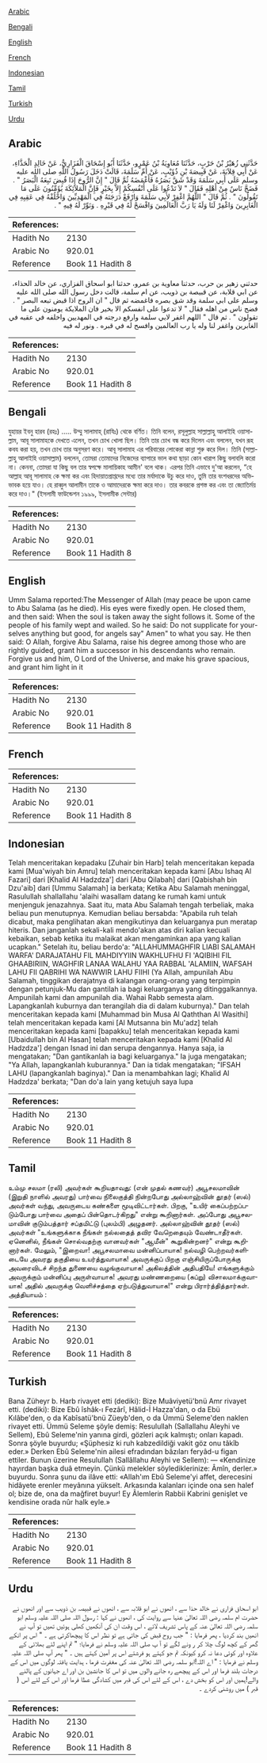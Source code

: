 [Arabic](#arabic)

[Bengali](#bengali)

[English](#english)

[French](#french)

[Indonesian](#indonesian)

[Tamil](#tamil)

[Turkish](#turkish)

[Urdu](#urdu)

## Arabic


<div dir="rtl" lang="ar" style={{fontSize:'larger',backgroundColor:'#f8f9fa',padding:20}}>
حَدَّثَنِي زُهَيْرُ بْنُ حَرْبٍ، حَدَّثَنَا مُعَاوِيَةُ بْنُ عَمْرٍو، حَدَّثَنَا أَبُو إِسْحَاقَ الْفَزَارِيُّ، عَنْ خَالِدٍ الْحَذَّاءِ، عَنْ أَبِي قِلاَبَةَ، عَنْ قَبِيصَةَ بْنِ ذُؤَيْبٍ، عَنْ أُمِّ سَلَمَةَ، قَالَتْ دَخَلَ رَسُولُ اللَّهِ صلى الله عليه وسلم عَلَى أَبِي سَلَمَةَ وَقَدْ شَقَّ بَصَرُهُ فَأَغْمَضَهُ ثُمَّ قَالَ ‏"‏ إِنَّ الرُّوحَ إِذَا قُبِضَ تَبِعَهُ الْبَصَرُ ‏"‏ ‏.‏ فَضَجَّ نَاسٌ مِنْ أَهْلِهِ فَقَالَ ‏"‏ لاَ تَدْعُوا عَلَى أَنْفُسِكُمْ إِلاَّ بِخَيْرٍ فَإِنَّ الْمَلاَئِكَةَ يُؤَمِّنُونَ عَلَى مَا تَقُولُونَ ‏"‏ ‏.‏ ثُمَّ قَالَ ‏"‏ اللَّهُمَّ اغْفِرْ لأَبِي سَلَمَةَ وَارْفَعْ دَرَجَتَهُ فِي الْمَهْدِيِّينَ وَاخْلُفْهُ فِي عَقِبِهِ فِي الْغَابِرِينَ وَاغْفِرْ لَنَا وَلَهُ يَا رَبَّ الْعَالَمِينَ وَافْسَحْ لَهُ فِي قَبْرِهِ ‏.‏ وَنَوِّرْ لَهُ فِيهِ ‏"‏ ‏.‏
</div>
<div style={{backgroundColor:'#f8f9fa',padding:20, marginBottom: 10}}><table> <thead> <tr> <th>References:</th> <th></th> </tr> </thead> <tbody><tr><td>Hadith No</td><td>2130</td></tr><tr><td>Arabic No</td><td>920.01</td></tr><tr><td>Reference</td><td>Book 11 Hadith 8</td></tr></tbody></table></div>


<div dir="rtl" lang="ar" style={{fontSize:'larger',backgroundColor:'#f8f9fa',padding:20}}>
حدثني زهير بن حرب، حدثنا معاوية بن عمرو، حدثنا ابو اسحاق الفزاري، عن خالد الحذاء، عن ابي قلابة، عن قبيصة بن ذويب، عن ام سلمة، قالت دخل رسول الله صلى الله عليه وسلم على ابي سلمة وقد شق بصره فاغمضه ثم قال " ان الروح اذا قبض تبعه البصر " . فضج ناس من اهله فقال " لا تدعوا على انفسكم الا بخير فان الملايكة يومنون على ما تقولون " . ثم قال " اللهم اغفر لابي سلمة وارفع درجته في المهديين واخلفه في عقبه في الغابرين واغفر لنا وله يا رب العالمين وافسح له في قبره . ونور له فيه
</div>
<div style={{backgroundColor:'#f8f9fa',padding:20, marginBottom: 10}}><table> <thead> <tr> <th>References:</th> <th></th> </tr> </thead> <tbody><tr><td>Hadith No</td><td>2130</td></tr><tr><td>Arabic No</td><td>920.01</td></tr><tr><td>Reference</td><td>Book 11 Hadith 8</td></tr></tbody></table></div>

## Bengali


<div dir="ltr" lang="bn" style={{fontSize:'larger',backgroundColor:'#f8f9fa',padding:20}}>
যুহায়র ইবনু হারব (রহঃ) ..... উম্মু সালামাহ্ (রাযিঃ) থেকে বর্ণিত। তিনি বলেন, রসূলুল্লাহ সাল্লাল্লাহু আলাইহি ওয়াসাল্লাম, আবূ সালামাহকে দেখতে এলেন, তখন চোখ খোলা ছিল। তিনি তার চোখ বন্ধ করে দিলেন এবং বললেন, যখন রূহ কবয করা হয়, তখন চোখ তার অনুসরণ করে। আবূ সালামাহ এর পরিবারের লোকেরা কান্না শুরু করে দিল। তিনি (সাল্লাল্লাহু আলাইহি ওয়াসাল্লাম) বললেন, তোমরা তোমাদের নিজেদের ব্যাপারে ভাল কথা ছাড়া কোন খারাপ কিছু বলাবলি করো না। কেননা, তোমরা যা কিছু বল তার স্বপক্ষে মালায়িকাহ আমীন' বলে থাক। এরপর তিনি এভাবে দু'আ করলেন, “হে আল্লাহ আবূ সালামাহ কে ক্ষমা কর এবং হিদায়াতপ্রাপ্তদের মধ্যে তার মর্যাদাকে উচু করে দাও, তুমি তার বংশধরদের অভিভাবক হয়ে যাও। হে রাব্বুল আলামীন তাকে ও আমাদেরকে ক্ষমা করে দাও। তার কবরকে প্রশস্ত কর এবং তা জ্যোতির্ময় করে দাও।" (ইসলামী ফাউন্ডেশন ১৯৯৯, ইসলামীক সেন্টার)
</div>
<div style={{backgroundColor:'#f8f9fa',padding:20, marginBottom: 10}}><table> <thead> <tr> <th>References:</th> <th></th> </tr> </thead> <tbody><tr><td>Hadith No</td><td>2130</td></tr><tr><td>Arabic No</td><td>920.01</td></tr><tr><td>Reference</td><td>Book 11 Hadith 8</td></tr></tbody></table></div>

## English


<div dir="ltr" lang="en" style={{fontSize:'larger',backgroundColor:'#f8f9fa',padding:20}}>
Umm Salama reported:The Messenger of Allah (may peace be upon came to Abu Salama (as he died). His eyes were fixedly open. He closed them, and then said: When the soul is taken away the sight follows it. Some of the people of his family wept and wailed. So he said: Do not supplicate for yourselves anything but good, for angels say" Amen" to what you say. He then said: O Allah, forgive Abu Salama, raise his degree among those who are rightly guided, grant him a successor in his descendants who remain. Forgive us and him, O Lord of the Universe, and make his grave spacious, and grant him light in it
</div>
<div style={{backgroundColor:'#f8f9fa',padding:20, marginBottom: 10}}><table> <thead> <tr> <th>References:</th> <th></th> </tr> </thead> <tbody><tr><td>Hadith No</td><td>2130</td></tr><tr><td>Arabic No</td><td>920.01</td></tr><tr><td>Reference</td><td>Book 11 Hadith 8</td></tr></tbody></table></div>

## French


<div dir="ltr" lang="fr" style={{fontSize:'larger',backgroundColor:'#f8f9fa',padding:20}}>

</div>
<div style={{backgroundColor:'#f8f9fa',padding:20, marginBottom: 10}}><table> <thead> <tr> <th>References:</th> <th></th> </tr> </thead> <tbody><tr><td>Hadith No</td><td>2130</td></tr><tr><td>Arabic No</td><td>920.01</td></tr><tr><td>Reference</td><td>Book 11 Hadith 8</td></tr></tbody></table></div>

## Indonesian


<div dir="ltr" lang="id" style={{fontSize:'larger',backgroundColor:'#f8f9fa',padding:20}}>
Telah menceritakan kepadaku [Zuhair bin Harb] telah menceritakan kepada kami [Mua'wiyah bin Amru] telah menceritakan kepada kami [Abu Ishaq Al Fazari] dari [Khalid Al Hadzdza'] dari [Abu Qilabah] dari [Qabishah bin Dzu'aib] dari [Ummu Salamah] ia berkata; Ketika Abu Salamah meninggal, Rasulullah shallallahu 'alaihi wasallam datang ke rumah kami untuk menjenguk jenazahnya. Saat itu, mata Abu Salamah tengah terbeliak, maka beliau pun menutupnya. Kemudian beliau bersabda: "Apabila ruh telah dicabut, maka penglihatan akan mengikutinya dan keluarganya pun meratap hiteris. Dan janganlah sekali-kali mendo'akan atas diri kalian kecuali kebaikan, sebab ketika itu malaikat akan mengaminkan apa yang kalian ucapkan." Setelah itu, beliau berdo'a: "ALLAHUMMAGHFIR LIABI SALAMAH WARFA' DARAJATAHU FIL MAHDIYYIIN WAKHLUFHU FI 'AQIBIHI FIL GHAABIRIIN, WAGHFIR LANAA WALAHU YAA RABBAL 'ALAMIIN, WAFSAH LAHU FII QABRIHI WA NAWWIR LAHU FIIHI (Ya Allah, ampunilah Abu Salamah, tinggikan derajatnya di kalangan orang-orang yang terpimpin dengan petunjuk-Mu dan gantilah ia bagi keluarganya yang ditinggalkannya. Ampunilah kami dan ampunilah dia. Wahai Rabb semesta alam. Lapangkanlah kuburnya dan terangilah dia di dalam kuburnya)." Dan telah menceritakan kepada kami [Muhammad bin Musa Al Qaththan Al Wasithi] telah menceritakan kepada kami [Al Mutsanna bin Mu'adz] telah menceritakan kepada kami [bapakku] telah menceritakan kepada kami [Ubaidullah bin Al Hasan] telah menceritakan kepada kami [Khalid Al Hadzdza'] dengan Isnad ini dan serupa dengannya. Hanya saja, ia mengatakan; "Dan gantikanlah ia bagi keluarganya." Ia juga mengatakan; "Ya Allah, lapangkanlah kuburannya." Dan ia tidak mengatakan; "IFSAH LAHU (lapangkanlah baginya)." Dan ia menambahkan lagi; Khalid Al Hadzdza' berkata; "Dan do'a lain yang ketujuh saya lupa
</div>
<div style={{backgroundColor:'#f8f9fa',padding:20, marginBottom: 10}}><table> <thead> <tr> <th>References:</th> <th></th> </tr> </thead> <tbody><tr><td>Hadith No</td><td>2130</td></tr><tr><td>Arabic No</td><td>920.01</td></tr><tr><td>Reference</td><td>Book 11 Hadith 8</td></tr></tbody></table></div>

## Tamil


<div dir="ltr" lang="ta" style={{fontSize:'larger',backgroundColor:'#f8f9fa',padding:20}}>
உம்மு சலமா (ரலி) அவர்கள் கூறியதாவது: (என் முதல் கணவர்) அபூசலமாவின் (இறுதி நாளில் அவரது) பார்வை நிலைகுத்தி நின்றபோது அல்லாஹ்வின் தூதர் (ஸல்) அவர்கள் வந்து, அவருடைய கண்களை மூடிவிட்டார்கள். பிறகு, "உயிர் கைப்பற்றப்படும்போது பார்வை அதைப் பின்தொடர்கிறது" என்று கூறினார்கள். அப்போது அபூசலமாவின் குடும்பத்தார் சப்தமிட்டு (புலம்பி) அழுதனர். அல்லாஹ்வின் தூதர் (ஸல்) அவர்கள் "உங்களுக்காக நீங்கள் நல்லதைத் தவிர வேறெதையும் வேண்டாதீர்கள். ஏனெனில், நீங்கள் சொல்வதற்கு வானவர்கள் "ஆமீன்" கூறுகின்றனர்" என்று கூறினார்கள். மேலும், "இறைவா! அபூசலமாவை மன்னிப்பாயாக! நல்வழி பெற்றவர்களிடையே அவரது தகுதியை உயர்த்துவாயாக! அவருக்குப் பிறகு எஞ்சியிருப்போருக்கு அவரைவிடச் சிறந்த துணையை வழங்குவாயாக! அகிலத்தின் அதிபதியே! எங்களுக்கும் அவருக்கும் மன்னிப்பு அருள்வாயாக! அவரது மண்ணறையை (கப்று) விசாலமாக்குவாயாக! அதில் அவருக்கு வெளிச்சத்தை ஏற்படுத்துவாயாக!" என்று பிரார்த்தித்தார்கள். அத்தியாயம் :
</div>
<div style={{backgroundColor:'#f8f9fa',padding:20, marginBottom: 10}}><table> <thead> <tr> <th>References:</th> <th></th> </tr> </thead> <tbody><tr><td>Hadith No</td><td>2130</td></tr><tr><td>Arabic No</td><td>920.01</td></tr><tr><td>Reference</td><td>Book 11 Hadith 8</td></tr></tbody></table></div>

## Turkish


<div dir="ltr" lang="tr" style={{fontSize:'larger',backgroundColor:'#f8f9fa',padding:20}}>
Bana Züheyr b. Harb rivayet etti (dediki): Bize Muâviyetü'bnü Amr rivayet etti. (dediki): Bize Ebû îshâk-ı Fezârî, Hâlid-İ Hazza'dan, o da Ebü Kılâbe'den, o da Kabîsatü'bnü Züeyb'den, o da Ümmü Seleme'den naklen rivayet etti. Ümmü Seleme şöyle demiş: Resulullah (Sallallahu Aleyhi ve Sellem), Ebû Seleme'nin yanına girdi, gözleri açık kalmıştı; onları kapadı. Sonra şöyle buyurdu; «Şüphesiz ki ruh kabzedildiği vakit göz onu tâkîb eder.» Derken Ebû Seleme'nin ailesi efradından bâzıları feryâd-u figan ettiler. Bunun üzerine Resulullah (Sallâllahu Aleyhi ve Sellem): — «Kendinize hayırdan başka duâ etmeyin. Çünkü melekler söylediklerinize: Âmîn, derler.» buyurdu. Sonra şunu da ilâve etti: «Allah'ım Ebû Seleme'yi affet, derecesini hidâyete erenler meyânına yükselt. Arkasında kalanları içinde ona sen halef ol; bize de, ona da mağfiret buyur! Ey Âlemlerin Rabbii Kabrini genişlet ve kendisine orada nûr halk eyle.»
</div>
<div style={{backgroundColor:'#f8f9fa',padding:20, marginBottom: 10}}><table> <thead> <tr> <th>References:</th> <th></th> </tr> </thead> <tbody><tr><td>Hadith No</td><td>2130</td></tr><tr><td>Arabic No</td><td>920.01</td></tr><tr><td>Reference</td><td>Book 11 Hadith 8</td></tr></tbody></table></div>

## Urdu


<div dir="rtl" lang="ur" style={{fontSize:'larger',backgroundColor:'#f8f9fa',padding:20}}>
ابو اسحاق فزاری نے خالد حذا سے ، انھوں نے ابو قلابہ سے ، انھوں نے قبیصہ بن ذویب سے اور انھوں نے حضرت ام سلمہ رضی اللہ تعالیٰ عنہا سے روایت کی ، انھوں نے کہا : رسول اللہ صلی اللہ علیہ وسلم ابو سلمہ رضی اللہ تعالیٰ عنہ کے پاس تشریف لائے ، اس وقت ان کی آنکھیں کھلی ہوئیں تھیں تو آپ نے انھیں بند کردیا ، پھر فرمایا : " جب روح قبض کی جاتی ہے تو نظر اس کا پیچھاکرتی ہے ۔ " اس پر انکے گھر کے کچھ لوگ چلا کر ر ونے لگے تو آ پ صلی اللہ علیہ وسلم نے فرمایا؛ " تم اپنے لئے بھلائی کے علاوہ اور کوئی دعا نہ کرو کیونکہ تم جو کہتے ہو فرشتے اس پر آمین کہتے ہیں ۔ " پھر آپ صلی اللہ علیہ وسلم نے فرمایا : " اے اللہ!ابو سلمہ رضی اللہ تعالیٰ عنہ کی مغفرت فرما ، ہدایت یافتہ لوگوں میں اس کے درجات بلند فرما اور اس کے پیچھے رہ جانے والوں میں تو اس کا جانشین بن اور اے جہانوں کے پالنے والے!ہمیں اور اس کو بخش دے ، اس کے لئے اس کی قبر میں کشادگی عطا فرما اور اس کے لئے اس ( قبر ) میں روشنی کردے ۔
</div>
<div style={{backgroundColor:'#f8f9fa',padding:20, marginBottom: 10}}><table> <thead> <tr> <th>References:</th> <th></th> </tr> </thead> <tbody><tr><td>Hadith No</td><td>2130</td></tr><tr><td>Arabic No</td><td>920.01</td></tr><tr><td>Reference</td><td>Book 11 Hadith 8</td></tr></tbody></table></div>